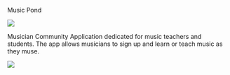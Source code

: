 Music Pond

<img src="https://i.ibb.co/g3QMhVY/Music-Pondlogo.gif">

Musician Community Application dedicated for music teachers and students.
The app allows musicians to sign up and learn or teach music as they muse.

<a href="http://musicpond.usedesign.rf.gd"><img src="https://i.ibb.co/TRyztXk/76-23signinpage.png"></a>

